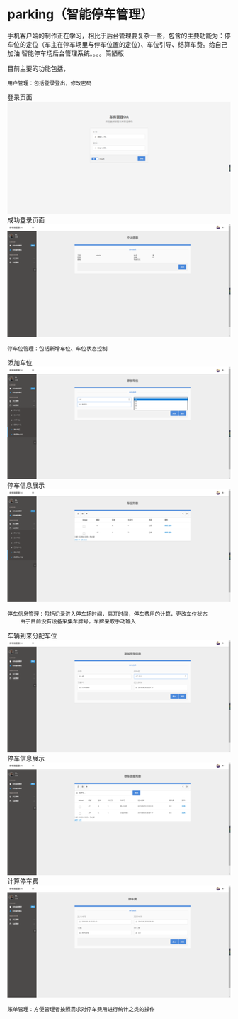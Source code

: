# parking（智能停车管理）
手机客户端的制作正在学习，相比于后台管理要复杂一些，包含的主要功能为：停车位的定位（车主在停车场里与停车位置的定位）、车位引导、结算车费。给自己加油
智能停车场后台管理系统。。。。简陋版   

目前主要的功能包括， 

    用户管理：包括登录登出，修改密码  
  
   登录页面  
   ![image](https://github.com/Albert-Best-Dong/parking/blob/master/img/tologin.png)  
    成功登录页面   
   ![image](https://github.com/Albert-Best-Dong/parking/blob/master/img/login_success.png)  
   
    停车位管理：包括新增车位、车位状态控制
   
   添加车位
   ![image](https://github.com/Albert-Best-Dong/parking/blob/master/img/add_space.png)
    停车信息展示
   ![image](https://github.com/Albert-Best-Dong/parking/blob/master/img/park_space.png)  
   
    停车信息管理：包括记录进入停车场时间，离开时间，停车费用的计算，更改车位状态
        由于目前没有设备采集车牌号，车牌采取手动输入
        
   车辆到来分配车位  
   ![image](https://github.com/Albert-Best-Dong/parking/blob/master/img/add_park_info.png)
    停车信息展示
   ![image](https://github.com/Albert-Best-Dong/parking/blob/master/img/info_list.png)
    计算停车费
   ![image](https://github.com/Albert-Best-Dong/parking/blob/master/img/to_fee.png)  
   
    账单管理：方便管理者按照需求对停车费用进行统计之类的操作
